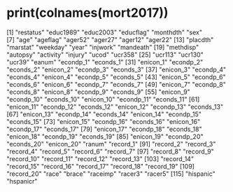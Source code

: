 # print(colnames(mort2017))
  [1] "restatus"  "educ1989"  "educ2003"  "educflag"  "monthdth"  "sex"      
  [7] "age"       "ageflag"   "ager52"    "ager27"    "ager12"    "ager22"
 [13] "placdth"   "marstat"   "weekday"   "year"      "injwork"   "mandeath"
 [19] "methdisp"  "autopsy"   "activity"  "injury"    "ucod"      "ucr358"
 [25] "ucr113"    "ucr130"    "ucr39"     "eanum"     "econdp_1"  "econds_1" 
 [31] "enicon_1"  "econdp_2"  "econds_2"  "enicon_2"  "econdp_3"  "econds_3"
 [37] "enicon_3"  "econdp_4"  "econds_4"  "enicon_4"  "econdp_5"  "econds_5"
 [43] "enicon_5"  "econdp_6"  "econds_6"  "enicon_6"  "econdp_7"  "econds_7"
 [49] "enicon_7"  "econdp_8"  "econds_8"  "enicon_8"  "econdp_9"  "econds_9"
 [55] "enicon_9"  "econdp_10" "econds_10" "enicon_10" "econdp_11" "econds_11"
 [61] "enicon_11" "econdp_12" "econds_12" "enicon_12" "econdp_13" "econds_13"
 [67] "enicon_13" "econdp_14" "econds_14" "enicon_14" "econdp_15" "econds_15"
 [73] "enicon_15" "econdp_16" "econds_16" "enicon_16" "econdp_17" "econds_17"
 [79] "enicon_17" "econdp_18" "econds_18" "enicon_18" "econdp_19" "econds_19"
 [85] "enicon_19" "econdp_20" "econds_20" "enicon_20" "ranum"     "record_1"
 [91] "record_2"  "record_3"  "record_4"  "record_5"  "record_6"  "record_7"
 [97] "record_8"  "record_9"  "record_10" "record_11" "record_12" "record_13"
[103] "record_14" "record_15" "record_16" "record_17" "record_18" "record_19"
[109] "record_20" "race"      "brace"     "raceimp"   "racer3"    "racer5"
[115] "hispanic"  "hspanicr"
> 
